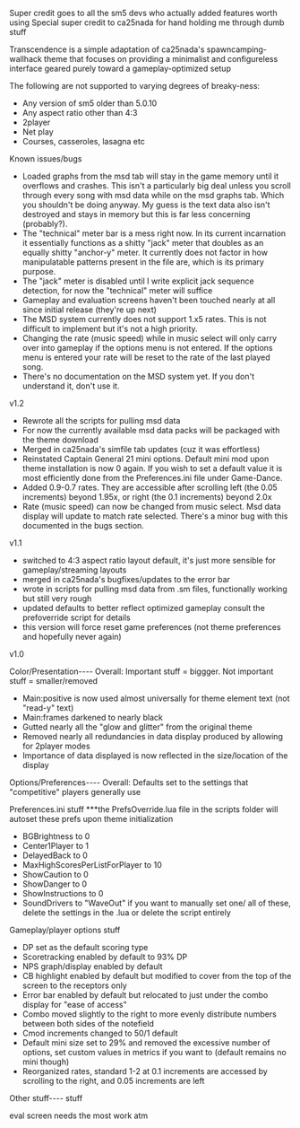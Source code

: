 Super credit goes to all the sm5 devs who actually added features worth using
Special super credit to ca25nada for hand holding me through dumb stuff

Transcendence is a simple adaptation of ca25nada's spawncamping-wallhack theme
that focuses on providing a minimalist and configureless interface geared purely
toward a gameplay-optimized setup

The following are not supported to varying degrees of breaky-ness:

- Any version of sm5 older than 5.0.10
- Any aspect ratio other than 4:3
- 2player
- Net play
- Courses, casseroles, lasagna etc

Known issues/bugs

- Loaded graphs from the msd tab will stay in the game memory until it overflows and crashes.
This isn't a particularly big deal unless you scroll through every song with msd data while 
on the msd graphs tab. Which you shouldn't be doing anyway. My guess is the text data also
isn't destroyed and stays in memory but this is far less concerning (probably?).
- The "technical" meter bar is a mess right now. In its current incarnation it essentially functions 
as a shitty "jack" meter that doubles as an equally shitty "anchor-y" meter. It currently does not
factor in how manipulatable patterns present in the file are, which is its primary purpose.
- The "jack" meter is disabled until I write explicit jack sequence detection, for now the "technical"
meter will suffice
- Gameplay and evaluation screens haven't been touched nearly at all since initial release (they're up next)
- The MSD system currently does not support 1.x5 rates. This is not difficult to implement but it's not a 
high priority. 
- Changing the rate (music speed) while in music select will only carry over into gameplay if the options menu
is not entered. If the options menu is entered your rate will be reset to the rate of the last played song. 
- There's no documentation on the MSD system yet. If you don't understand it, don't use it. 


v1.2

- Rewrote all the scripts for pulling msd data
- For now the currently available msd data packs will be packaged with the theme download 
- Merged in ca25nada's simfile tab updates (cuz it was effortless)
- Reinstated Captain General 21 mini options. Default mini mod upon theme installation is now 0 again. 
If you wish to set a default value it is most efficiently done from the Preferences.ini file under Game-Dance.
- Added 0.9-0.7 rates. They are accessible after scrolling left (the 0.05 increments) beyond 1.95x, or right
(the 0.1 increments) beyond 2.0x
- Rate (music speed) can now be changed from music select. Msd data display will update to match rate selected.
There's a minor bug with this documented in the bugs section.



v1.1

- switched to 4:3 aspect ratio layout default, it's just more sensible for gameplay/streaming layouts
- merged in ca25nada's bugfixes/updates to the error bar
- wrote in scripts for pulling msd data from .sm files, functionally working but still very rough
- updated defaults to better reflect optimized gameplay consult the prefoverride script for details
- this version will force reset game preferences (not theme preferences and hopefully never again)


v1.0

Color/Presentation---- 
Overall: Important stuff = biggger. Not important stuff = smaller/removed

- Main:positive is now used almost universally for theme element text (not "read-y" text)
- Main:frames darkened to nearly black
- Gutted nearly all the "glow and glitter" from the original theme
- Removed nearly all redundancies in data display produced by allowing for 2player modes
- Importance of data displayed is now reflected in the size/location of the display

Options/Preferences----
Overall: Defaults set to the settings that "competitive" players generally use

Preferences.ini stuff
***the PrefsOverride.lua file in the scripts folder will autoset these prefs upon theme initialization
- BGBrightness to 0
- Center1Player to 1
- DelayedBack to 0
- MaxHighScoresPerListForPlayer to 10
- ShowCaution to 0
- ShowDanger to 0
- ShowInstructions to 0
- SoundDrivers to "WaveOut"
if you want to manually set one/ all of these, delete the settings in the .lua or delete the script entirely

Gameplay/player options stuff
- DP set as the default scoring type
- Scoretracking enabled by default to 93% DP
- NPS graph/display enabled by default
- CB highlight enabled by default but modified to cover from the top of the screen to the receptors only
- Error bar enabled by default but relocated to just under the combo display for "ease of access"
- Combo moved slightly to the right to more evenly distribute numbers between both sides of the notefield
- Cmod increments changed to 50/1 default
- Default mini size set to 29% and removed the excessive number of options, set custom values in metrics if you want to (default remains no mini though)
- Reorganized rates, standard 1-2 at 0.1 increments are accessed by scrolling to the right, and 0.05 increments are left

Other stuff----
stuff

eval screen needs the most work atm